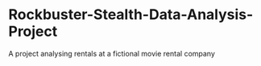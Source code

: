 # Rockbuster-Stealth-Data-Analysis-Project
A project analysing rentals at a fictional movie rental company

